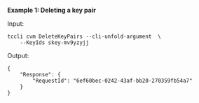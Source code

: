 **Example 1: Deleting a key pair**



Input: 

```
tccli cvm DeleteKeyPairs --cli-unfold-argument  \
    --KeyIds skey-mv9yzyjj
```

Output: 
```
{
    "Response": {
        "RequestId": "6ef60bec-0242-43af-bb20-270359fb54a7"
    }
}
```


